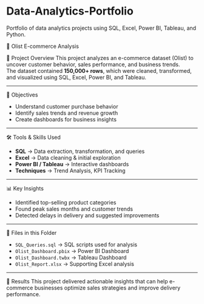 # Data-Analytics-Portfolio
Portfolio of data analytics projects using SQL, Excel, Power BI, Tableau, and Python.

 🛒 Olist E-commerce Analysis

 📌 Project Overview
This project analyzes an e-commerce dataset (Olist) to uncover customer behavior, sales performance, and business trends.  
The dataset contained **150,000+ rows**, which were cleaned, transformed, and visualized using SQL, Excel, Power BI, and Tableau.

---

 🎯 Objectives
- Understand customer purchase behavior
- Identify sales trends and revenue growth
- Create dashboards for business insights

---

 🛠️ Tools & Skills Used
- **SQL** → Data extraction, transformation, and queries  
- **Excel** → Data cleaning & initial exploration  
- **Power BI / Tableau** → Interactive dashboards  
- **Techniques** → Trend Analysis, KPI Tracking  

---

 📊 Key Insights
- Identified top-selling product categories  
- Found peak sales months and customer trends  
- Detected delays in delivery and suggested improvements  

---

 📂 Files in this Folder
- `SQL_Queries.sql` → SQL scripts used for analysis  
- `Olist_Dashboard.pbix` → Power BI Dashboard  
- `Olist_Dashboard.twbx` → Tableau Dashboard  
- `Olist_Report.xlsx` → Supporting Excel analysis  

---

 🚀 Results
This project delivered actionable insights that can help e-commerce businesses optimize sales strategies and improve delivery performance.
